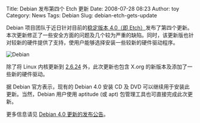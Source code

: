 Title: Debian 发布第四个 Etch 更新
Date: 2008-07-28 08:23
Author: toy
Category: News
Tags: Debian
Slug: debian-etch-gets-update

Debian 项目团队于近日针对目前的[稳定版本 4.0（即
Etch）](http://linuxtoy.org/archives/debian-gnulinux-40-released.html)发布了第四个更新。本次更新修正了一些安全方面的问题及几个较为严重的缺陷。同时，该更新版也针对较新的硬件提供了支持，使用户能够选择安装一些较新的硬件驱动程序。

![Debian](http://i.linuxtoy.org/i/2007/04/debian.png)

除了将 Linux 内核更新到
[2.6.24](http://linuxtoy.org/archives/linux-kernel-2624-released.html)
外，此次更新也包含 X.org 的新版本及添加了一些新的硬件驱动。

据 Debian 官方表示，现有的 Debian 4.0 安装 CD 及 DVD
可以继续用于安装此更新。当然，Debian 用户使用 aptitude (或 apt)
包管理工具也可直接完成此次更新。

更多信息请见 [Debian 4.0
更新的发布公告](http://www.debian.org/News/2008/20080726)。
